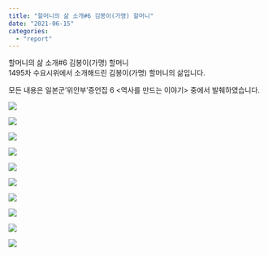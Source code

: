 ```yaml
---
title: "할머니의 삶 소개#6 김봉이(가명) 할머니"
date: "2021-06-15"
categories: 
  - "report"
---
```


할머니의 삶 소개#6 김봉이(가명) 할머니  
1495차 수요시위에서 소개해드린 김봉이(가명) 할머니의 삶입니다.

모든 내용은 일본군’위안부’증언집 6 <역사를 만드는 이야기> 중에서 발췌하였습니다.

![](https://womenandwar.net/kr/wp-content/uploads/2021/06/001-1024x1024.png)

![](https://womenandwar.net/kr/wp-content/uploads/2021/06/002-1024x1024.png)

![](https://womenandwar.net/kr/wp-content/uploads/2021/06/003-1024x1024.png)

![](https://womenandwar.net/kr/wp-content/uploads/2021/06/004-1024x1024.png)

![](https://womenandwar.net/kr/wp-content/uploads/2021/06/005-1024x1024.png)

![](https://womenandwar.net/kr/wp-content/uploads/2021/06/006-1024x1024.png)

![](https://womenandwar.net/kr/wp-content/uploads/2021/06/007-1024x1024.png)

![](https://womenandwar.net/kr/wp-content/uploads/2021/06/008-1024x1024.png)

![](https://womenandwar.net/kr/wp-content/uploads/2021/06/009-1024x1024.png)

![](https://womenandwar.net/kr/wp-content/uploads/2021/06/010-1024x1024.png)
